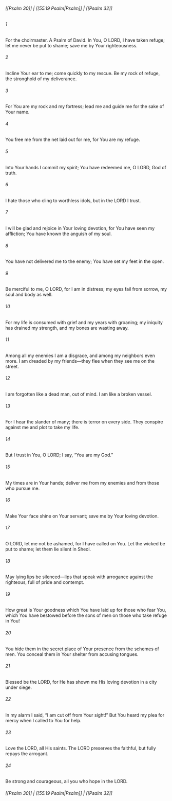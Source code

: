 
###### [[Psalm 30]] | [[55.19 Psalm|Psalm]] | [[Psalm 32]]

###### 1
For the choirmaster. A Psalm of David. In You, O LORD, I have taken refuge; let me never be put to shame; save me by Your righteousness.
###### 2
Incline Your ear to me; come quickly to my rescue. Be my rock of refuge, the stronghold of my deliverance.
###### 3
For You are my rock and my fortress; lead me and guide me for the sake of Your name.
###### 4
You free me from the net laid out for me, for You are my refuge.
###### 5
Into Your hands I commit my spirit; You have redeemed me, O LORD, God of truth.
###### 6
I hate those who cling to worthless idols, but in the LORD I trust.
###### 7
I will be glad and rejoice in Your loving devotion, for You have seen my affliction; You have known the anguish of my soul.
###### 8
You have not delivered me to the enemy; You have set my feet in the open.
###### 9
Be merciful to me, O LORD, for I am in distress; my eyes fail from sorrow, my soul and body as well.
###### 10
For my life is consumed with grief and my years with groaning; my iniquity has drained my strength, and my bones are wasting away.
###### 11
Among all my enemies I am a disgrace, and among my neighbors even more. I am dreaded by my friends—they flee when they see me on the street.
###### 12
I am forgotten like a dead man, out of mind. I am like a broken vessel.
###### 13
For I hear the slander of many; there is terror on every side. They conspire against me and plot to take my life.
###### 14
But I trust in You, O LORD; I say, “You are my God.”
###### 15
My times are in Your hands; deliver me from my enemies and from those who pursue me.
###### 16
Make Your face shine on Your servant; save me by Your loving devotion.
###### 17
O LORD, let me not be ashamed, for I have called on You. Let the wicked be put to shame; let them lie silent in Sheol.
###### 18
May lying lips be silenced—lips that speak with arrogance against the righteous, full of pride and contempt.
###### 19
How great is Your goodness which You have laid up for those who fear You, which You have bestowed before the sons of men on those who take refuge in You!
###### 20
You hide them in the secret place of Your presence from the schemes of men. You conceal them in Your shelter from accusing tongues.
###### 21
Blessed be the LORD, for He has shown me His loving devotion in a city under siege.
###### 22
In my alarm I said, “I am cut off from Your sight!” But You heard my plea for mercy when I called to You for help.
###### 23
Love the LORD, all His saints. The LORD preserves the faithful, but fully repays the arrogant.
###### 24
Be strong and courageous, all you who hope in the LORD.

###### [[Psalm 30]] | [[55.19 Psalm|Psalm]] | [[Psalm 32]]
